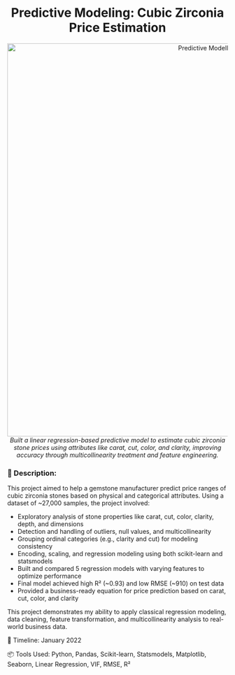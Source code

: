 <h1 align="center">Predictive Modeling: Cubic Zirconia Price Estimation</h1>
<p align="center">
  <a href="https://github.com/PoojaKabadi/Predictive-modelling/tree/main">
    <img src="https://github.com/user-attachments/assets/336462d3-cb78-4661-971c-5410be829c62" alt="Predictive Modelling" width="900px" />
  </a>
  <br><i>
Built a linear regression-based predictive model to estimate cubic zirconia stone prices using attributes like carat, cut, color, and clarity, improving accuracy through multicollinearity treatment and feature engineering.  </i><br>
</p>

### 📘 Description:
This project aimed to help a gemstone manufacturer predict price ranges of cubic zirconia stones based on physical and categorical attributes. Using a dataset of ~27,000 samples, the project involved:
- Exploratory analysis of stone properties like carat, cut, color, clarity, depth, and dimensions
- Detection and handling of outliers, null values, and multicollinearity
- Grouping ordinal categories (e.g., clarity and cut) for modeling consistency
- Encoding, scaling, and regression modeling using both scikit-learn and statsmodels
- Built and compared 5 regression models with varying features to optimize performance
- Final model achieved high R² (~0.93) and low RMSE (~910) on test data
- Provided a business-ready equation for price prediction based on carat, cut, color, and clarity

This project demonstrates my ability to apply classical regression modeling, data cleaning, feature transformation, and multicollinearity analysis to real-world business data.

📅 Timeline: January 2022

📦 Tools Used: Python, Pandas, Scikit-learn, Statsmodels, Matplotlib, Seaborn, Linear Regression, VIF, RMSE, R²
